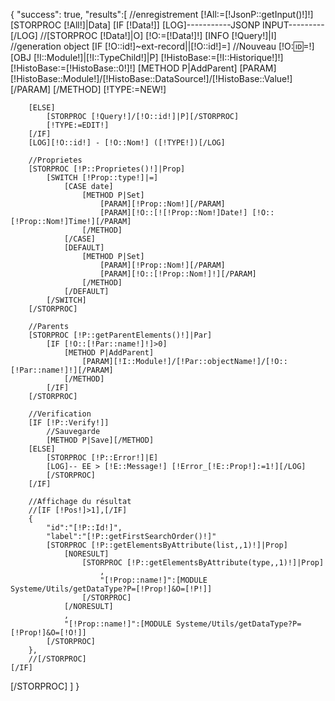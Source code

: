 {
        "success": true,
        "results":[
//enregistrement
[!All:=[!JsonP::getInput()!]!]
[STORPROC [!All!]|Data]
	[IF [!Data!]]
	    [LOG]-----------JSONP INPUT---------[/LOG]
	    //[STORPROC [!Data!]|O]
		[!O:=[!Data!]!]
		[INFO [!Query!]|I]
		//generation object
		[IF [!O::id!]~ext-record||[!O::id!]=]
			//Nouveau
			[!O::id:=!]
			[OBJ [!I::Module!]|[!I::TypeChild!]|P]
			[!HistoBase:=[!I::Historique!]!]
			[!HistoBase:=[!HistoBase::0!]!]
			[METHOD P|AddParent]
				[PARAM][!HistoBase::Module!]/[!HistoBase::DataSource!]/[!HistoBase::Value!][/PARAM]
			[/METHOD]
			[!TYPE:=NEW!]
			
		[ELSE]
			[STORPROC [!Query!]/[!O::id!]|P][/STORPROC]
			[!TYPE:=EDIT!]
		[/IF]
		[LOG][!O::id!] - [!O::Nom!] ([!TYPE!])[/LOG]
	
		//Proprietes
		[STORPROC [!P::Proprietes()!]|Prop]
			[SWITCH [!Prop::type!]|=]
				[CASE date]
					[METHOD P|Set]
						[PARAM][!Prop::Nom!][/PARAM]
						[PARAM][!O::[![!Prop::Nom!]Date!] [!O::[!Prop::Nom!]Time!][/PARAM]
					[/METHOD]
				[/CASE]
				[DEFAULT]
					[METHOD P|Set]
						[PARAM][!Prop::Nom!][/PARAM]
						[PARAM][!O::[!Prop::Nom!]!][/PARAM]
					[/METHOD]
				[/DEFAULT]
			[/SWITCH]
		[/STORPROC]
		
		//Parents
		[STORPROC [!P::getParentElements()!]|Par]
			[IF [!O::[!Par::name!]!]>0]
				[METHOD P|AddParent]
					[PARAM][!I::Module!]/[!Par::objectName!]/[!O::[!Par::name!]!][/PARAM]
				[/METHOD]
			[/IF]
		[/STORPROC]
		
		//Verification
		[IF [!P::Verify!]]
			//Sauvegarde
			[METHOD P|Save][/METHOD]
		[ELSE]
		    [STORPROC [!P::Error!]|E]
			[LOG]-- EE > [!E::Message!] [!Error_[!E::Prop!]:=1!][/LOG]
		    [/STORPROC]
		[/IF]
		
		//Affichage du résultat
		//[IF [!Pos!]>1],[/IF]
		{
			"id":"[!P::Id!]",
			"label":"[!P::getFirstSearchOrder()!]"
			[STORPROC [!P::getElementsByAttribute(list,,1)!]|Prop]
				[NORESULT]
					[STORPROC [!P::getElementsByAttribute(type,,1)!]|Prop]
						,
						"[!Prop::name!]":[MODULE Systeme/Utils/getDataType?P=[!Prop!]&O=[!P!]]
					[/STORPROC]
				[/NORESULT]
				,
				"[!Prop::name!]":[MODULE Systeme/Utils/getDataType?P=[!Prop!]&O=[!O!]]
			[/STORPROC]
		},
	    //[/STORPROC]
	[/IF]
[/STORPROC]
 ]
}